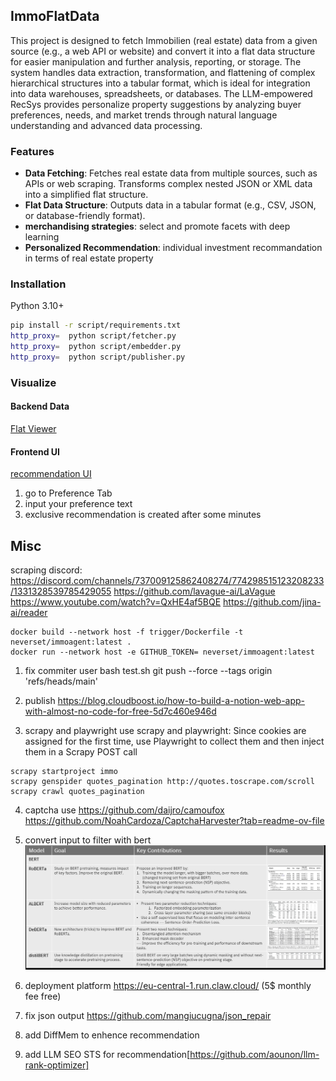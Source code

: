 ## ImmoFlatData
This project is designed to fetch Immobilien (real estate) data from a given source (e.g., a web API or website) and convert it into a flat data structure for easier manipulation and further analysis, reporting, or storage.
The system handles data extraction, transformation, and flattening of complex hierarchical structures into a tabular format, which is ideal for integration into data warehouses, spreadsheets, or databases.
The LLM-empowered RecSys provides personalize property suggestions by analyzing buyer preferences, needs, and market trends through natural language understanding and advanced data processing.

### Features
- **Data Fetching**: Fetches real estate data from multiple sources, such as APIs or web scraping. Transforms complex nested JSON or XML data into a simplified flat structure.
- **Flat Data Structure**: Outputs data in a tabular format (e.g., CSV, JSON, or database-friendly format).
- **merchandising strategies**: select and promote facets with deep learning
- **Personalized Recommendation**: individual investment recommandation in terms of real estate property

### Installation
Python 3.10+
```bash
pip install -r script/requirements.txt
http_proxy=  python script/fetcher.py
http_proxy=  python script/embedder.py
http_proxy=  python script/publisher.py
```

### Visualize
#### Backend Data
[Flat Viewer](https://flatgithub.com/neverset123/ImmoFlatData)
#### Frontend UI
[recommendation UI](https://www.notion.so/Immobilien-Recommender-1a9b015797468066be88c216eccc7ecf)
1. go to Preference Tab
2. input your preference text
3. exclusive recommendation is created after some minutes


## Misc
scraping discord: https://discord.com/channels/737009125862408274/774298515123208233/1331328539785429055
https://github.com/lavague-ai/LaVague
https://www.youtube.com/watch?v=QxHE4af5BQE
https://github.com/jina-ai/reader


```
docker build --network host -f trigger/Dockerfile -t neverset/immoagent:latest .
docker run --network host -e GITHUB_TOKEN= neverset/immoagent:latest 
```

1. fix commiter user
bash test.sh
git push --force --tags origin 'refs/heads/main'

2. publish 
https://blog.cloudboost.io/how-to-build-a-notion-web-app-with-almost-no-code-for-free-5d7c460e946d

3. scrapy and playwright
use scrapy and playwright: Since cookies are assigned for the first time, use Playwright to collect them and then inject them in a Scrapy POST call
```
scrapy startproject immo
scrapy genspider quotes_pagination http://quotes.toscrape.com/scroll
scrapy crawl quotes_pagination
```

4. captcha
use https://github.com/daijro/camoufox
https://github.com/NoahCardoza/CaptchaHarvester?tab=readme-ov-file

5. convert input to filter with bert
![](./bert.PNG)

6. deployment platform
https://eu-central-1.run.claw.cloud/ (5$ monthly fee free)
7. fix json output
https://github.com/mangiucugna/json_repair
8. add DiffMem to enhence recommendation
9. add LLM SEO STS for recommendation[https://github.com/aounon/llm-rank-optimizer]
